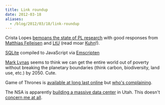 ```yaml
---
title: Link roundup
date: 2012-03-18
aliases:
  - /blog/2012/03/18/link-roundup
---
```


Crista Lopes [bemoans the state of PL research][pl_research] with good
responses from [Matthias Felleisen][matt] and [LtU][ltu] 
(read moar [Kuhn][kuhn]!).

[SQLite][sqlite] compiled to JavaScript via [Emscripten][emscript] 

[Mark Lynas][bio] seems to think we can get the entire world out of poverty without
breaking the planetary boundaries (think carbon, biodiversity, land
use, etc.) by 2050. Cute.

Game of Thrones is [available at long last online][amz] but [who's complaining][got].

The NSA is apparently [building a massive data center][nsa] in Utah. This
doesn't [concern me at all][wire].


[wire]: http://en.wikipedia.org/wiki/NSA_warrantless_surveillance_controversy "Warrantless Wiretapping"
[nsa]: http://www.wired.com/threatlevel/2012/03/ff_nsadatacenter/all/1 "NSA data center"
[amz]: http://www.amazon.com/gp/product/B007HJ84ZK/ref=sr_1_2_vod_0_lgo?ie=UTF8&qid=1332057105&sr=8-2 "Amazon.com"
[bio]: http://longnow.org/seminars/02012/mar/06/nine-planetary-boundaries-finessing-anthropocene/ "Planetary Boundaries"
[got]: http://theoatmeal.com/comics/game_of_thrones "Game of thrones"
[emscript]: https://github.com/kripken/emscripten/wiki "Emscripten"
[sqlite]: http://syntensity.com/static/sql.html "SQLite in Emscripten"
[kuhn]: http://en.wikipedia.org/wiki/The_Structure_of_Scientific_Revolutions "The Structure of Scientific Revolutions"
[ltu]: http://lambda-the-ultimate.org/node/4469 "LtU discussion"
[matt]: http://tagide.com/blog/2012/03/research-in-programming-languages/#comment-135 "Felleisen Comment"
[pl_research]: http://tagide.com/blog/2012/03/research-in-programming-languages/ "Research in Programming Languages"

